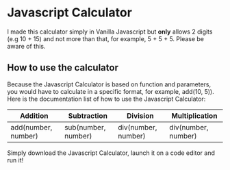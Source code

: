 # Javascript Calculator
I made this calculator simply in Vanilla Javascript but **only** allows 2 digits (e.g 10 + 15) and not more than that, for example, 5 + 5 + 5. Please be aware of this.

## How to use the calculator
Because the Javascript Calculator is based on function and parameters, you would have to calculate in a specific format, for example, add(10, 5)). Here is the documentation list of how to use the Javascript Calculator:

| Addition | Subtraction | Division | Multiplication |
| ----------- | ----------- | ----------- | ----------- |
| add(number, number) | sub(number, number) | div(number, number) | div(number, number) |

Simply download the Javascript Calculator, launch it on a code editor and run it!
